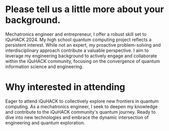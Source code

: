 # Please tell us a little more about your background.

Mechatronics engineer and entrepreneur, I offer a robust skill set to iQuHACK 2024. My high school quantum computing project reflects a persistent interest. While not an expert, my proactive problem-solving and interdisciplinary approach contribute a valuable perspective. I aim to leverage my engineering background to actively engage and collaborate within the iQuHACK community, focusing on the convergence of quantum information science and engineering.

# Why interested in attending

Eager to attend iQuHACK to collectively explore new frontiers in quantum computing. As a mechatronics engineer, I seek to deepen my knowledge and contribute to the iQuHACK community's quantum journey. Ready to dive into new technologies and embrace the dynamic intersection of engineering and quantum exploration.



